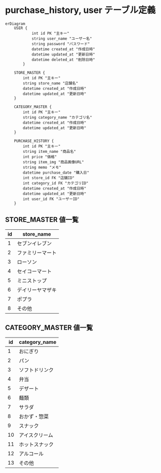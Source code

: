 # purchase_history, user テーブル定義

```mermaid
erDiagram
    USER {
            int id PK "主キー"
            string user_name "ユーザー名"
            string password "パスワード"
            datetime created_at "作成日時"
            datetime updated_at "更新日時"
            datetime deleted_at "削除日時"
        }
    
    STORE_MASTER {
        int id PK "主キー"
        string store_name "店舗名"
        datetime created_at "作成日時"
        datetime updated_at "更新日時"
    }

    CATEGORY_MASTER {
        int id PK "主キー"
        string category_name "カテゴリ名"
        datetime created_at "作成日時"
        datetime updated_at "更新日時"
    }

    PURCHASE_HISTORY {
        int id PK "主キー"
        string item_name "商品名"
        int price "価格"
        string item_img "商品画像URL"
        string memo "メモ"
        datetime purchase_date "購入日"
        int store_id FK "店舗ID"
        int category_id FK "カテゴリID"
        datetime created_at "作成日時"
        datetime updated_at "更新日時"
        int user_id FK "ユーザーID"
    }
````

## STORE_MASTER 値一覧

| id | store_name     |
|----|----------------|
| 1  | セブンイレブン   |
| 2  | ファミリーマート |
| 3  | ローソン        |
| 4  | セイコーマート   |
| 5  | ミニストップ     |
| 6  | デイリーヤマザキ |
| 7  | ポプラ         |
| 8  | その他         |


## CATEGORY_MASTER 値一覧

| id  | category_name   |
|-----|----------------|
| 1   | おにぎり        |
| 2   | パン            |
| 3   | ソフトドリンク    |
| 4   | 弁当            |
| 5   | デザート        |
| 6   | 麺類            |
| 7   | サラダ          |
| 8   | おかず・惣菜    |
| 9   | スナック        |
| 10  | アイスクリーム  |
| 11  | ホットスナック  |
| 12  | アルコール      |
| 13  | その他          |
